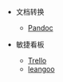 - 文档转换
  - [Pandoc](https://pandoc.org/index.html)

- 敏捷看板
  - [Trello](https://trello.com/shenjunyu/boards)
  - [leangoo](https://www.leangoo.com/)

